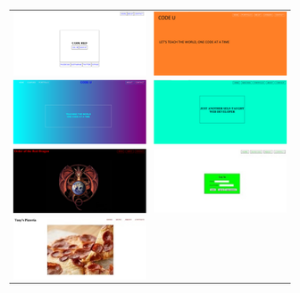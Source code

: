 <table>
  <tr>
    <td><a href = "site1.html"><img src = "site1.png"></a></td>
    <td><a href = "site2.html"><img src = "site2.png"></a></td>
  </tr>
  <tr>
    <td><img src = "site3.png"></td>
    <td><img src = "site4.png"></td>
  </tr>
  <tr>
    <td><img src = "site5.png"></td>
    <td><img src = "site6.jpg"></td>
  </tr>
  <tr>
    <td><img src = "site7.jpg"></td> 
  </tr>
</table>
